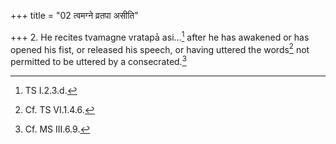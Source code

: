 +++
title = "02 त्वमग्ने व्रतपा असीति"

+++
2. He recites tvamagne vratapā asi...[^1] after he has awakened or has opened his fist, or released his speech, or having uttered the words[^2] not permitted to be uttered by a consecrated.[^3]  


[^1]: TS I.2.3.d.  

[^2]: Cf. TS VI.1.4.6.  

[^3]: Cf. MS III.6.9.  
